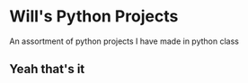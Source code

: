 # Will's Python Projects
An assortment of python projects I have made in python class
## Yeah that's it
